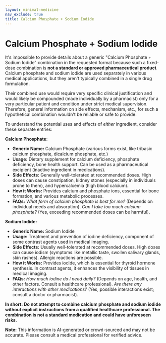 ```yaml
---
layout: minimal-medicine
nav_exclude: true
title: Calcium Phosphate + Sodium Iodide
---
```


# Calcium Phosphate + Sodium Iodide

It's impossible to provide details about a generic "Calcium Phosphate + Sodium Iodide" combination in the requested format because such a fixed-dose combination is **not a standard or approved pharmaceutical product**.  Calcium phosphate and sodium iodide are used separately in various medical applications, but they aren't typically combined in a single drug formulation.

Their combined use would require very specific clinical justification and would likely be compounded (made individually by a pharmacist) only for a very particular patient and condition under strict medical supervision.  Therefore,  general information on side effects, mechanism, etc., for such a hypothetical combination wouldn't be reliable or safe to provide.

To understand the potential uses and effects of *either* ingredient, consider these separate entries:

**Calcium Phosphate:**

* **Generic Name:** Calcium Phosphate (various forms exist, like tribasic calcium phosphate, dicalcium phosphate, etc.)
* **Usage:** Dietary supplement for calcium deficiency, phosphate deficiency, bone health support.  Can be used as a pharmaceutical excipient (inactive ingredient in medications).
* **Side Effects:** Generally well-tolerated at recommended doses.  High doses can cause constipation, kidney stones (especially in individuals prone to them), and hypercalcemia (high blood calcium).
* **How it Works:** Provides calcium and phosphate ions, essential for bone formation, and various metabolic processes.
* **FAQs:**  *What form of calcium phosphate is best for me?* (Depends on individual needs and absorption).  *Can I take too much calcium phosphate?* (Yes, exceeding recommended doses can be harmful).

**Sodium Iodide:**

* **Generic Name:** Sodium Iodide
* **Usage:** Treatment and prevention of iodine deficiency, component of some contrast agents used in medical imaging.
* **Side Effects:** Usually well-tolerated at recommended doses.  High doses can cause iodism (symptoms like metallic taste, swollen salivary glands, skin rashes).  Allergic reactions are possible.
* **How it Works:** Provides iodide, which is essential for thyroid hormone synthesis.  In contrast agents, it enhances the visibility of tissues in medical imaging.
* **FAQs:** *How much iodine do I need daily?* (Depends on age, health, and other factors. Consult a healthcare professional). *Are there any interactions with other medications?* (Yes, possible interactions exist; consult a doctor or pharmacist).


**In short: Do not attempt to combine calcium phosphate and sodium iodide without explicit instructions from a qualified healthcare professional.  The combination is not a standard medication and could have unforeseen risks.**


**Note:** This information is AI-generated or crowd-sourced and may not be accurate. Please consult a medical professional for verified advice.